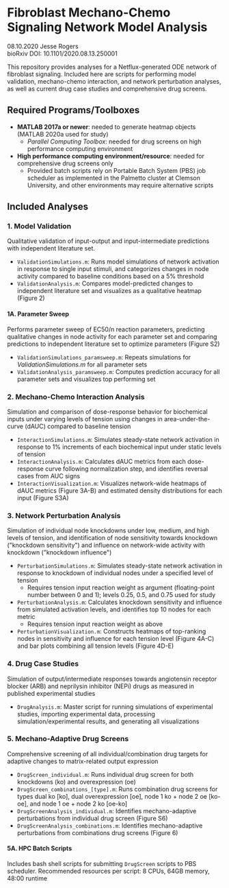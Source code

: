 # Fibroblast Mechano-Chemo Signaling Network Model Analysis

08.10.2020 Jesse Rogers  
bioRxiv DOI: 10.1101/2020.08.13.250001

This repository provides analyses for a Netflux-generated ODE network of fibroblast signaling. Included here are scripts for performing model validation, mechano-chemo interaction, and network perturbation analyses, as well as current drug case studies and comprehensive drug screens.

## Required Programs/Toolboxes

- **MATLAB 2017a or newer**: needed to generate heatmap objects (MATLAB 2020a used for study)
  - *Parallel Computing Toolbox*: needed for drug screens on high performance computing environment
- **High performance computing environment/resource**: needed for comprehensive drug screens only
  - Provided batch scripts rely on Portable Batch System (PBS) job scheduler as implemented in the Palmetto cluster at Clemson University, and other environments may require alternative scripts

## Included Analyses

### 1. Model Validation

Qualitative validation of input-output and input-intermediate predictions with independent literature set.

- `ValidationSimulations.m`: Runs model simulations of network activation in response to single input stimuli, and categorizes changes in node activity compared to baseline conditions based on a 5% threshold
- `ValidationAnalysis.m`: Compares model-predicted changes to independent literature set and visualizes as a qualitative heatmap (Figure 2)

#### 1A. Parameter Sweep

Performs parameter sweep of EC50/n reaction parameters, predicting qualitative changes in node activity for each parameter set and comparing predictions to independent literature set to optimize parameters (Figure S2)

- `ValidationSimulations_paramsweep.m`: Repeats simulations for *ValidationSimulations.m* for all parameter sets
- `ValidationAnalysis_paramsweep.m`: Computes prediction accuracy for all parameter sets and visualizes top performing set

### 2. Mechano-Chemo Interaction Analysis

Simulation and comparison of dose-response behavior for biochemical inputs under varying levels of tension using changes in area-under-the-curve (dAUC) compared to baseline tension

- `InteractionSimulations.m`: Simulates steady-state network activation in response to 1% increments of each biochemical input under static levels of tension
- `InteractionAnalysis.m`: Calculates dAUC metrics from each dose-response curve following normalization step, and identifies reversal cases from AUC signs
- `InteractionVisualization.m`: Visualizes network-wide heatmaps of dAUC metrics (Figure 3A-B) and estimated density distributions for each input (Figure S3A)

### 3. Network Perturbation Analysis

Simulation of individual node knockdowns under low, medium, and high levels of tension, and identification of node sensitivity towards knockdown ("knockdown sensitivity") and influence on network-wide activity with knockdown ("knockdown influence")

- `PerturbationSimulations.m`: Simulates steady-state network activation in response to knockdown of individual nodes under a specified level of tension
  - Requires tension input reaction weight as argument (floating-point number between 0 and 1); levels 0.25, 0.5, and 0.75 used for study
- `PerturbationAnalysis.m`: Calculates knockdown sensitivity and influence from simulated activation levels, and identifies top 10 nodes for each metric
  - Requires tension input reaction weight as above
- `PerturbationVisualization.m`: Constructs heatmaps of top-ranking nodes in sensitivity and influence for each tension level (Figure 4A-C) and bar plots combining all tension levels (Figure 4D-E)

### 4. Drug Case Studies

Simulation of output/intermediate responses towards angiotensin receptor blocker (ARB) and neprilysin inhibitor (NEPi) drugs as measured in published experimental studies

- `DrugAnalysis.m`: Master script for running simulations of experimental studies, importing experimental data, processing simulation/experimental results, and generating all visualizations

### 5. Mechano-Adaptive Drug Screens

Comprehensive screening of all individual/combination drug targets for adaptive changes to matrix-related output expression

- `DrugScreen_individual.m`: Runs individual drug screen for both knockdowns (ko) and overexpression (oe)
- `DrugScreen_combinations_[type].m`: Runs combination drug screens for types dual ko [ko], dual overexpression [oe], node 1 ko + node 2 oe [ko-oe], and node 1 oe + node 2 ko [oe-ko]
- `DrugScreenAnalysis_individual.m`: Identifies mechano-adaptive perturbations from individual drug screen (Figure S6)
- `DrugScreenAnalysis_combinations.m`: Identifies mechano-adaptive perturbations from combinations drug screens (Figure 6)

#### 5A. HPC Batch Scripts

Includes bash shell scripts for submitting `DrugScreen` scripts to PBS scheduler. Recommended resources per script: 8 CPUs, 64GB memory, 48:00 runtime
